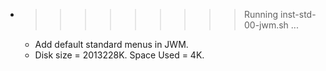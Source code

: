 * >>>>>>>>> Running inst-std-00-jwm.sh ...
  * Add default standard menus in JWM.
  * Disk size = 2013228K. Space Used = 4K.
